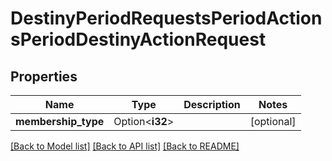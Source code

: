# DestinyPeriodRequestsPeriodActionsPeriodDestinyActionRequest

## Properties

Name | Type | Description | Notes
------------ | ------------- | ------------- | -------------
**membership_type** | Option<**i32**> |  | [optional]

[[Back to Model list]](../README.md#documentation-for-models) [[Back to API list]](../README.md#documentation-for-api-endpoints) [[Back to README]](../README.md)


